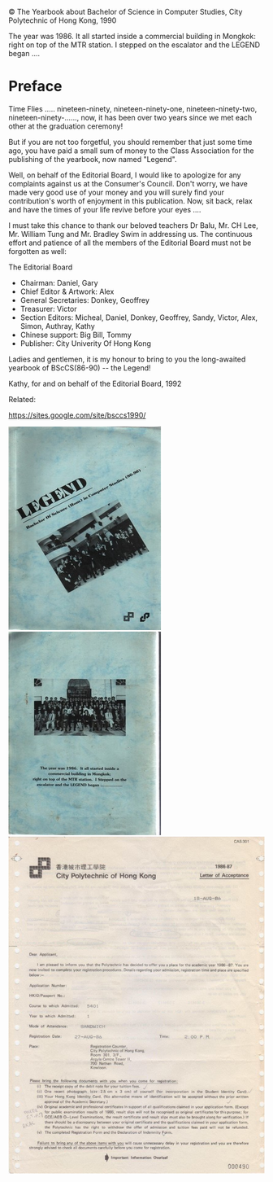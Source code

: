 © The Yearbook about Bachelor of Science in Computer Studies, City Polytechnic of Hong Kong, 1990

The year was 1986. It all started inside a commercial building in Mongkok: right on top of the MTR station. I stepped on the escalator and the LEGEND began ....

# Preface

Time Flies ..... nineteen-ninety, nineteen-ninety-one, nineteen-ninety-two, nineteen-ninety-......, now, it has been over two years since we met each other at the graduation ceremony!

But if you are not too forgetful, you should remember that just some time ago, you have paid a small sum of money to the Class Association for the publishing of the yearbook, now named "Legend".

Well, on behalf of the Editorial Board, I would like to apologize for any complaints against us at the Consumer's Council. Don't worry, we have made very good use of your money and you will surely find your contribution's worth of enjoyment in this publication. Now, sit back, relax and have the times of your life revive before your eyes ....

I must take this chance to thank our beloved teachers Dr Balu, Mr. CH Lee, Mr. William Tung and Mr. Bradley Swim in addressing us. The continuous effort and patience of all the members of the Editorial Board must not be forgotten as well:

The Editorial Board

* Chairman: 	Daniel, Gary
* Chief Editor & Artwork: 	Alex
* General Secretaries: 	Donkey, Geoffrey
* Treasurer: 	Victor
* Section Editors: 	Micheal, Daniel, Donkey, Geoffrey, Sandy, Victor, Alex, Simon, Authray, Kathy
* Chinese support: 	Big Bill, Tommy
* Publisher: 	City Univerity Of Hong Kong

Ladies and gentlemen, it is my honour to bring to you the long-awaited yearbook of BScCS(86-90) -- the Legend!

Kathy,
for and on behalf of the Editorial Board, 1992



Related:

https://sites.google.com/site/bsccs1990/

![Front Cover](legend.fcover.jpg)
![Back Cover](legend.bcover.jpg)
![Letter of Acceptance 1986](letter.of.acceptance.jpg)
